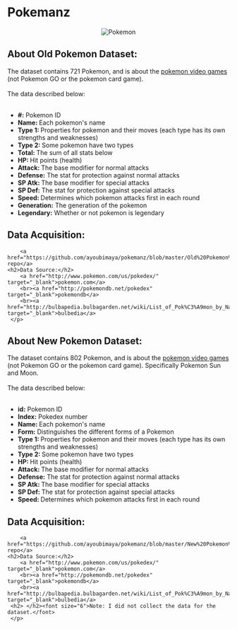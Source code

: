 <html>
<body>
<h1>Pokemanz</h1>
<center><img src="http://i68.tinypic.com/339mxrq.png" alt="Pokemon"></center>
<p> <h2>About Old Pokemon Dataset:</h2>
The dataset contains 721 Pokemon, and is about the <a href="https://en.wikipedia.org/wiki/Pok%C3%A9mon_%28video_game_series%29" target="_blank"> pokemon video games</a> (not Pokemon GO or the pokemon card game). 
<br><br>The data described below:<br><br>
	<ul style="list-style-type:disc">
	<li><b>#:</b> Pokemon ID</li>
    <li><b>Name: </b>Each pokemon's name</li>
    <li><b>Type 1: </b>Properties for pokemon and their moves (each type has its own strengths and weaknesses)</li>
    <li><b>Type 2: </b>Some pokemon have two types</li>
    <li><b>Total: </b>The sum of all stats below</li>
    <li><b>HP: </b>Hit points (health)</li>
    <li><b>Attack: </b>The base modifier for normal attacks</li>
    <li><b>Defense:</b> The stat for protection against normal attacks</li>
    <li><b>SP Atk: </b>The base modifier for special attacks</li>
    <li><b>SP Def: </b>The stat for protection against special attacks</li>
    <li><b>Speed: </b>Determines which pokemon attacks first in each round</li>
	<li><b>Generation:</b> The generation of the pokemon
	<li><b>Legendary:</b> Whether or not pokemon is legendary
	</ul>
	<h2> Data Acquisition:</h2>
	
		<a href="https://github.com/ayoubimaya/pokemanz/blob/master/Old%20Pokemon%20Dataset/Pokemon.csv">pokemanz repo</a> 
	<h2>Data Source:</h2>
		<a href="http://www.pokemon.com/us/pokedex/" target="_blank">pokemon.com</a> 
		<br><a href="http://pokemondb.net/pokedex" target="_blank">pokemondb</a> 
		<br><a href="http://bulbapedia.bulbagarden.net/wiki/List_of_Pok%C3%A9mon_by_National_Pok%C3%A9dex_number" target="_blank">bulbedia</a>
	 </p>



<p> <h2>About New Pokemon Dataset:</h2>
The dataset contains 802 Pokemon, and is about the <a href="https://en.wikipedia.org/wiki/Pok%C3%A9mon_%28video_game_series%29" target="_blank"> pokemon video games</a> (not Pokemon GO or the pokemon card game). 
Specifically Pokemon Sun and Moon.
<br><br>The data described below:<br><br>
	<ul style="list-style-type:disc">
	<li><b>id:</b> Pokemon ID</li>
	<li><b>Index:</b> Pokedex number</li>
    <li><b>Name: </b>Each pokemon's name</li>
	<li><b>Form:</b> Distinguishes the different forms of a Pokemon</li>
    <li><b>Type 1: </b>Properties for pokemon and their moves (each type has its own strengths and weaknesses)</li>
    <li><b>Type 2: </b>Some pokemon have two types</li>
    <li><b>HP: </b>Hit points (health)</li>
    <li><b>Attack: </b>The base modifier for normal attacks</li>
    <li><b>Defense:</b> The stat for protection against normal attacks</li>
    <li><b>SP Atk: </b>The base modifier for special attacks</li>
    <li><b>SP Def: </b>The stat for protection against special attacks</li>
    <li><b>Speed: </b>Determines which pokemon attacks first in each round</li>
	</ul>
	<h2> Data Acquisition:</h2>
	
		<a href="https://github.com/ayoubimaya/pokemanz/blob/master/New%20Pokemon%20Dataset/pokemon_new.csv">pokemanz repo</a> 
	<h2>Data Source:</h2>
		<a href="http://www.pokemon.com/us/pokedex/" target="_blank">pokemon.com</a> 
		<br><a href="http://pokemondb.net/pokedex" target="_blank">pokemondb</a> 
		<br><a href="http://bulbapedia.bulbagarden.net/wiki/List_of_Pok%C3%A9mon_by_National_Pok%C3%A9dex_number" target="_blank">bulbedia</a>
	 <h2> </h2><font size="6">Note: I did not collect the data for the dataset.</font>
	 </p>	 
	
</body>
</html>
